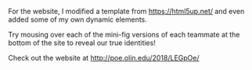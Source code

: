 For the website, I modified a template from https://html5up.net/ and even added some of my own dynamic elements. 

Try mousing over each of the mini-fig versions of each teammate at the bottom of the site to reveal our true identities!

Check out the website at http://poe.olin.edu/2018/LEGpOe/ 
